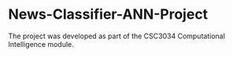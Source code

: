 # News-Classifier-ANN-Project
The project was developed as part of the CSC3034 Computational Intelligence module.
